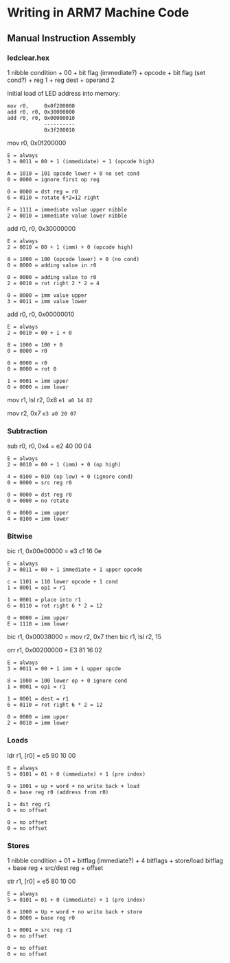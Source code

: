 # Writing in ARM7 Machine Code
## Manual Instruction Assembly
### ledclear.hex
1 nibble condition + 00 + bit flag (immediate?) + opcode + bit flag (set cond?) + reg 1 + reg dest + operand 2

Initial load of LED address into memory:
```
mov r0,     0x0f200000
add r0, r0, 0x30000000
add r0, r0, 0x00000010
            ----------
            0x3f200010
```

mov r0, 0x0f200000
```
E = always
3 = 0011 = 00 + 1 (immedidate) + 1 (opcode high)

A = 1010 = 101 opcode lower + 0 no set cond
0 = 0000 = ignore first op reg

0 = 0000 = dst reg = r0
6 = 0110 = rotate 6*2=12 right

F = 1111 = immediate value upper nibble
2 = 0010 = immediate value lower nibble
```

add r0, r0, 0x30000000
```
E = always
2 = 0010 = 00 + 1 (imm) + 0 (opcode high)

8 = 1000 = 100 (opcode lower) + 0 (no cond)
0 = 0000 = adding value in r0

0 = 0000 = adding value to r0
2 = 0010 = rot right 2 * 2 = 4

0 = 0000 = imm value upper
3 = 0011 = imm value lower
```

add r0, r0, 0x00000010
```
E = always
2 = 0010 = 00 + 1 + 0

8 = 1000 = 100 + 0
0 = 0000 = r0

0 = 0000 = r0
0 = 0000 = rot 0

1 = 0001 = imm upper
0 = 0000 = imm lower
```

mov r1, lsl r2, 0x8
`e1 a0 14 02`

mov r2, 0x7
`e3 a0 20 07`

### Subtraction
sub r0, r0, 0x4 = e2 40 00 04
```
E = always
2 = 0010 = 00 + 1 (imm) + 0 (op high)

4 = 0100 = 010 (op low) + 0 (ignore cond)
0 = 0000 = src reg r0

0 = 0000 = dst reg r0
0 = 0000 = no rotate

0 = 0000 = imm upper
4 = 0100 = imm lower
```

### Bitwise
bic r1, 0x00e00000 = e3 c1 16 0e
```
E = always
3 = 0011 = 00 + 1 immediate + 1 upper opcode

c = 1101 = 110 lower opcode + 1 cond
1 = 0001 = op1 = r1

1 = 0001 = place into r1
6 = 0110 = rot right 6 * 2 = 12

0 = 0000 = imm upper
E = 1110 = imm lower
```

bic r1, 0x00038000 = mov r2, 0x7 then bic r1, lsl r2, 15

orr r1, 0x00200000 = E3 81 16 02
```
E = always
3 = 0011 = 00 + 1 imm + 1 upper opcde

8 = 1000 = 100 lower op + 0 ignore cond
1 = 0001 = op1 = r1

1 = 0001 = dest = r1
6 = 0110 = rot right 6 * 2 = 12

0 = 0000 = imm upper
2 = 0010 = imm lower
```

### Loads
ldr r1, [r0] = e5 90 10 00
```
E = always
5 = 0101 = 01 + 0 (immediate) + 1 (pre index)

9 = 1001 = up + word + no write back + load
0 = base reg r0 (address from r0)

1 = dst reg r1
0 = no offset

0 = no offset
0 = no offset
```

### Stores
1 nibble condition + 01 + bitflag (immediate?) + 4 bitflags + store/load bitflag + base reg + src/dest reg + offset

str r1, [r0] = e5 80 10 00
```
E = always
5 = 0101 = 01 + 0 (immediate) + 1 (pre index)

8 = 1000 = Up + word + no write back + store
0 = 0000 = base reg r0

1 = 0001 = src reg r1
0 = no offset

0 = no offset
0 = no offset
```
